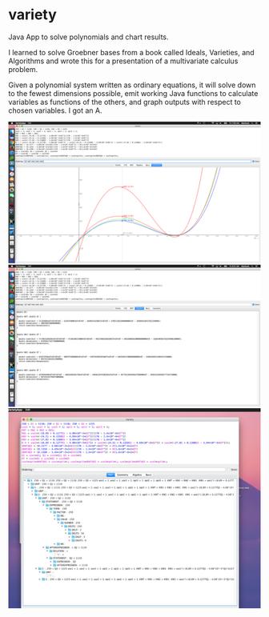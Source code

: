 # variety
Java App to solve polynomials and chart results.

I learned to solve Groebner bases from a book called Ideals, Varieties, and Algorithms and wrote this for a presentation of a multivariate calculus problem. 

Given a polynomial system written as ordinary equations, it will solve down to the fewest dimensions possible, emit working Java functions to calculate variables as functions of the others, and graph outputs with respect to chosen variables. I got an A.

<img src="variety/Screen Shots from Variety/Screen Shot 2017-02-24 at 7.59.39 AM.png" />
<img src="variety/Screen Shots from Variety/Screen Shot 2017-02-24 at 8.01.19 AM.png" />
<img src="variety/Screen Shots from Variety/Screen Shot 2017-02-24 at 8.02.14AM.png" />
